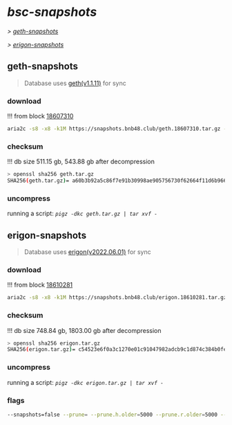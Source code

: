 # *bsc-snapshots*


*\> [geth-snapshots](#geth-snapshots)*

*\> [erigon-snapshots](#erigon-snapshots)*


## geth-snapshots


> Database uses [geth(v1.1.11)](https://github.com/bnb-chain/bsc/releases/tag/v1.1.11) for sync


### download

<!-- begin_geth -->

!!! from block [18607310](https://bscscan.com/block/18607310)
```bash
aria2c -s8 -x8 -k1M https://snapshots.bnb48.club/geth.18607310.tar.gz -o geth.tar.gz
```


### checksum


!!! db size 511.15 gb, 543.88 gb after decompression
```bash
> openssl sha256 geth.tar.gz
SHA256(geth.tar.gz)= a60b3b92a5c86f7e91b30998ae905756730f62664f11d6b966d444d68f4c9945
```

<!-- end_geth -->

### uncompress


running a script: _`pigz -dkc geth.tar.gz | tar xvf -`_


## erigon-snapshots


> Database uses [erigon(v2022.06.01)](https://github.com/ledgerwatch/erigon/releases/tag/v2022.06.01) for sync


### download

<!-- begin_erigon -->

!!! from block [18610281](https://bscscan.com/block/18610281)
```bash
aria2c -s8 -x8 -k1M https://snapshots.bnb48.club/erigon.18610281.tar.gz -o erigon.tar.gz
```


### checksum


!!! db size 748.84 gb, 1803.00 gb after decompression
```bash
> openssl sha256 erigon.tar.gz
SHA256(erigon.tar.gz)= c54523e6f0a3c1270e01c91047982adcb9c1d874c384b0fe9c41dc1980225386
```

<!-- end_erigon -->

### uncompress


running a script: _`pigz -dkc erigon.tar.gz | tar xvf -`_


### flags


```bash
--snapshots=false --prune= --prune.h.older=5000 --prune.r.older=5000 --prune.t.older=5000 --prune.c.older=5000
```